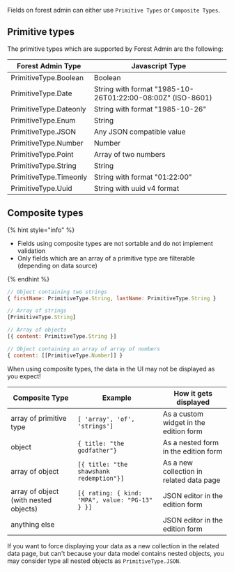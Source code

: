 Fields on forest admin can either use `Primitive Types` or `Composite Types`.

## Primitive types

The primitive types which are supported by Forest Admin are the following:

| Forest Admin Type      | Javascript Type                                            |
| ---------------------- | ---------------------------------------------------------- |
| PrimitiveType.Boolean  | Boolean                                                    |
| PrimitiveType.Date     | String with format "1985-10-26T01:22:00-08:00Z" (ISO-8601) |
| PrimitiveType.Dateonly | String with format "1985-10-26"                            |
| PrimitiveType.Enum     | String                                                     |
| PrimitiveType.JSON     | Any JSON compatible value                                  |
| PrimitiveType.Number   | Number                                                     |
| PrimitiveType.Point    | Array of two numbers                                       |
| PrimitiveType.String   | String                                                     |
| PrimitiveType.Timeonly | String with format "01:22:00"                              |
| PrimitiveType.Uuid     | String with uuid v4 format                                 |

## Composite types

{% hint style="info" %}

- Fields using composite types are not sortable and do not implement validation
- Only fields which are an array of a primitive type are filterable (depending on data source)

{% endhint %}

```javascript
// Object containing two strings
{ firstName: PrimitiveType.String, lastName: PrimitiveType.String }

// Array of strings
[PrimitiveType.String]

// Array of objects
[{ content: PrimitiveType.String }]

// Object containing an array of array of numbers
{ content: [[PrimitiveType.Number]] }
```

When using composite types, the data in the UI may not be displayed as you expect!

| Composite Type                        | Example                                         | How it gets displayed                    |
| ------------------------------------- | ----------------------------------------------- | ---------------------------------------- |
| array of primitive type               | `[ 'array', 'of', 'strings']`                   | As a custom widget in the edition form   |
| object                                | `{ title: "the godfather"}`                     | As a nested form in the edition form     |
| array of object                       | `[{ title: "the shawshank redemption"}]`        | As a new collection in related data page |
| array of object (with nested objects) | `[{ rating: { kind: 'MPA", value: "PG-13" } }]` | JSON editor in the edition form          |
| anything else                         |                                                 | JSON editor in the edition form          |

If you want to force displaying your data as a new collection in the related data page, but can't because your data model contains nested objects, you may consider type all nested objects as `PrimitiveType.JSON`.
